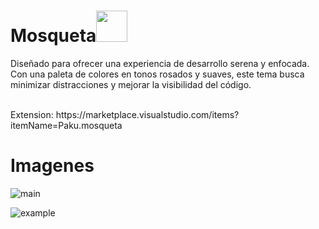  <h1>Mosqueta<img src="https://raw.githubusercontent.com/pa-ku/mosqueta_vstheme/main/icon.webp" heigth="50px" width="50px"></h1>
 
Diseñado para ofrecer una experiencia de desarrollo serena y enfocada. Con una paleta de colores en tonos rosados y suaves, este tema busca minimizar distracciones y mejorar la visibilidad del código.

<br>
Extension: https://marketplace.visualstudio.com/items?itemName=Paku.mosqueta

# Imagenes

![main](https://raw.githubusercontent.com/pa-ku/mosqueta_vstheme/main/readme_images/main.webp)

![example](https://raw.githubusercontent.com/pa-ku/mosqueta_vstheme/main/readme_images/example.webp)
